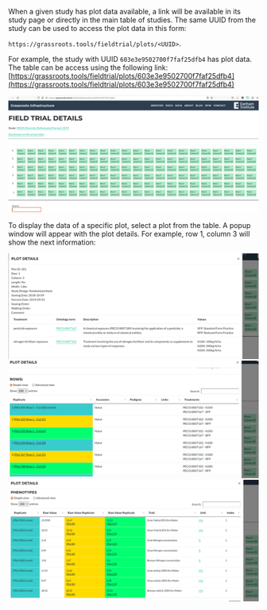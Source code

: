 <!--## Field Trial Study View-->


When a given study has plot data available, a link will be available in its study  page or directly in the main table of studies. The same UUID from the study can be used to access the plot data in this form:

`https://grassroots.tools/fieldtrial/plots/<UUID>`.


For example, the study with UUID `603e3e9502700f7faf25dfb4` has plot data. The table can be access using the following link: [https://grassroots.tools/fieldtrial/plots/603e3e9502700f7faf25dfb4](https://grassroots.tools/fieldtrial/plots/603e3e9502700f7faf25dfb4)


![Plot details](images/3_plot_table.png)


To display the data of a specific plot, select a plot from the table. A popup window will appear with the plot details. For example, row 1, column 3 will show the next information:

![Plot details](images/4_plot_details.png)
![Plot details](images/4_plot_details_B.png)
![Plot details](images/4_plot_details_C.png)

<!--  

From [https://grassroots.tools/fieldtrial/](https://grassroots.tools/fieldtrial/),
select any study to display the its table of general information. 

![Plot view](images/Image_9.png)

Click on each of the plot to view detailed information:

![Plot details](images/Image_10.png)   

Plots can be searched by their content from the search section on the right. Currently it is possible to search the crop accessions within the plot. More search functionalities are being added, *e.g.* phenotype search.

![Search plots](images/Image_11.png)  -->
